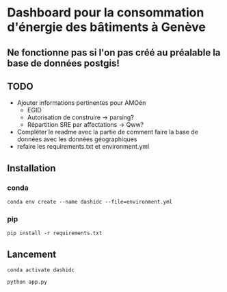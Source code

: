 # Dashboard pour la consommation d'énergie des bâtiments à Genève

## Ne fonctionne pas si l'on pas créé au préalable la base de données postgis!

## TODO
- Ajouter informations pertinentes pour AMOén
  - EGID
  - Autorisation de construire → parsing?
  - Répartition SRE par affectations → Qww?
- Compléter le readme avec la partie de comment faire la base de données avec les données géographiques
- refaire les requirements.txt et environment.yml

## Installation

### conda
```shell
conda env create --name dashidc --file=environment.yml
```
### pip
```shell
pip install -r requirements.txt
```

## Lancement
```shell
conda activate dashidc
```
```shell
python app.py
```
